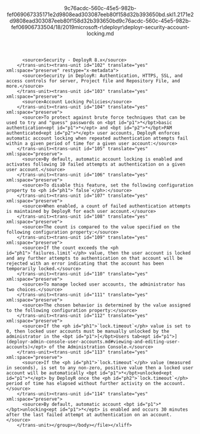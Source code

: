 <?xml version="1.0"?><xliff version="1.2" xmlns="urn:oasis:names:tc:xliff:document:1.2" xmlns:xsi="http://www.w3.org/2001/XMLSchema-instance" xsi:schemaLocation="urn:oasis:names:tc:xliff:document:1.2 xliff-core-1.2-transitional.xsd"><file datatype="xml" original="deployr-security-account-locking.md" source-language="en-US" target-language="en-US"><header><tool tool-id="mdxliff" tool-name="mdxliff" tool-version="1.0-d1654b2" tool-company="Microsoft" /><xliffext:skl_file_name xmlns:xliffext="urn:microsoft:content:schema:xliffextensions">9c76acdc-560c-45e5-982b-fef069067335171e2d9808ead303087eeb80f158d32b393650bd.skl</xliffext:skl_file_name><xliffext:version xmlns:xliffext="urn:microsoft:content:schema:xliffextensions">1.2</xliffext:version><xliffext:ms.openlocfilehash xmlns:xliffext="urn:microsoft:content:schema:xliffextensions">171e2d9808ead303087eeb80f158d32b393650bd</xliffext:ms.openlocfilehash><xliffext:ms.sourcegitcommit xmlns:xliffext="urn:microsoft:content:schema:xliffextensions">9c76acdc-560c-45e5-982b-fef069067335</xliffext:ms.sourcegitcommit><xliffext:ms.lasthandoff xmlns:xliffext="urn:microsoft:content:schema:xliffextensions">04/18/2019</xliffext:ms.lasthandoff><xliffext:ms.openlocfilepath xmlns:xliffext="urn:microsoft:content:schema:xliffextensions">microsoft-r\deployr\deployr-security-account-locking.md</xliffext:ms.openlocfilepath></header><body><group id="content" extype="content"><trans-unit id="101" translate="yes" xml:space="preserve" restype="x-metadata">
          <source>Security - DeployR 8.x</source>
        </trans-unit><trans-unit id="102" translate="yes" xml:space="preserve" restype="x-metadata">
          <source>Security in DeployR: Authentication, HTTPS, SSL, and access controls for server, Project file and Repository File, and more.</source>
        </trans-unit><trans-unit id="103" translate="yes" xml:space="preserve">
          <source>Account Locking Policies</source>
        </trans-unit><trans-unit id="104" translate="yes" xml:space="preserve">
          <source>To protect against brute force techniques that can be used to try and "guess" passwords on <bpt id="p1">*</bpt>basic authentication<ept id="p1">*</ept> and <bpt id="p2">*</bpt>PAM authenticated<ept id="p2">*</ept> user accounts, DeployR enforces automatic account locking when repeated authentication attempts fail within a given period of time for a given user account:</source>
        </trans-unit><trans-unit id="105" translate="yes" xml:space="preserve">
          <source>By default, automatic account locking is enabled and activates following 10 failed attempts at authentication on a given user account.</source>
        </trans-unit><trans-unit id="106" translate="yes" xml:space="preserve">
          <source>To disable this feature, set the following configuration property to <ph id="ph1">`false`</ph>:</source>
        </trans-unit><trans-unit id="107" translate="yes" xml:space="preserve">
          <source>When enabled, a count of failed authentication attempts is maintained by DeployR for each user account.</source>
        </trans-unit><trans-unit id="108" translate="yes" xml:space="preserve">
          <source>The count is compared to the value specified on the following configuration property:</source>
        </trans-unit><trans-unit id="109" translate="yes" xml:space="preserve">
          <source>If the count exceeds the <ph id="ph1">`failures.limit`</ph> value, then the user account is locked and any further attempts to authentication on that account will be rejected with an error indicating that the account has been temporarily locked.</source>
        </trans-unit><trans-unit id="110" translate="yes" xml:space="preserve">
          <source>To manage locked user accounts, the administrator has two choices.</source>
        </trans-unit><trans-unit id="111" translate="yes" xml:space="preserve">
          <source>The chosen behavior is determined by the value assigned to the following configuration property:</source>
        </trans-unit><trans-unit id="112" translate="yes" xml:space="preserve">
          <source>If the <ph id="ph1">`lock.timeout`</ph> value is set to 0, then locked user accounts must be manually unlocked by the administrator in the <bpt id="p1">[</bpt>Users tab<ept id="p1">](deployr-admin-console-user-accounts.md#viewing-and-editing-user-accounts)</ept> of the Administration Console.</source>
        </trans-unit><trans-unit id="113" translate="yes" xml:space="preserve">
          <source>If the <ph id="ph1">`lock.timeout`</ph> value (measured in seconds), is set to any non-zero, positive value then a locked user account will be automatically <bpt id="p1">*</bpt>unlocked<ept id="p1">*</ept> by DeployR once the <ph id="ph2">`lock.timeout`</ph> period of time has elapsed without further activity on the account.</source>
        </trans-unit><trans-unit id="114" translate="yes" xml:space="preserve">
          <source>By default, automatic account <bpt id="p1">*</bpt>unlocking<ept id="p1">*</ept> is enabled and occurs 30 minutes after the last failed attempt at authentication on an account.</source>
        </trans-unit></group></body></file></xliff>
